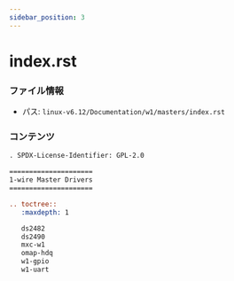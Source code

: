 ```yaml
---
sidebar_position: 3
---
```

# index.rst

### ファイル情報

- パス: `linux-v6.12/Documentation/w1/masters/index.rst`

### コンテンツ

```rst
. SPDX-License-Identifier: GPL-2.0

=====================
1-wire Master Drivers
=====================

.. toctree::
   :maxdepth: 1

   ds2482
   ds2490
   mxc-w1
   omap-hdq
   w1-gpio
   w1-uart

```
